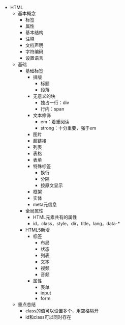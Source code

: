 - HTML
	- 基本概念
		- 标签
		- 属性
		- 基本结构
		- 注释
		- 文档声明
		- 字符编码
		- 设置语言
	- 基础
		- 基础标签
			- 排版
				- 标题
				- 段落
			- 无意义的块
				- 独占一行：div
				- 行内：span
			- 文本修饰
				- em：着重阅读
				- strong：十分重要，强于em
			- 图片
			- 超链接
			- 列表
			- 表格
			- 表单
			- 特殊标签
				- 换行
				- 分隔
				- 按原文显示
			- 框架
			- 实体
			- meta元信息
		- 全局属性
			- HTML元素共有的属性
			- id，class，style，dir，title，lang，data-*
		- HTML5新增
			- 标签
				- 布局
				- 状态
				- 列表
				- 文本
				- 视频
				- 音频
			- 属性
				- 表单
				- input
				- form
	- 重点总结
		- class的值可以设置多个，用空格隔开
		- id和class可以同时存在